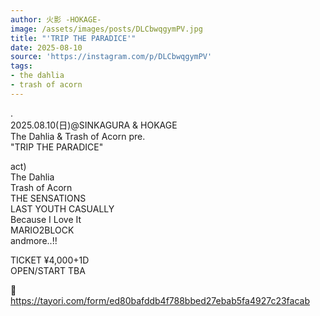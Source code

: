 ```yaml
---
author: 火影 -HOKAGE-
image: /assets/images/posts/DLCbwqgymPV.jpg
title: "'TRIP THE PARADICE'"
date: 2025-08-10
source: 'https://instagram.com/p/DLCbwqgymPV'
tags:
- the dahlia
- trash of acorn
---
```

.<br>
2025.08.10(日)@SINKAGURA & HOKAGE<br>
The Dahlia & Trash of Acorn pre.<br>
"TRIP THE PARADICE"

act)<br>
The Dahlia<br>
Trash of Acorn<br>
THE SENSATIONS<br>
LAST YOUTH CASUALLY<br>
Because I Love It<br>
MARIO2BLOCK<br>
andmore..!!

TICKET ¥4,000+1D<br>
OPEN/START  TBA

🎫<br>
https://tayori.com/form/ed80bafddb4f788bbed27ebab5fa4927c23facab
